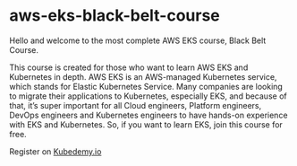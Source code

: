 # aws-eks-black-belt-course

Hello and welcome to the most complete AWS EKS course, Black Belt Course.

This course is created for those who want to learn AWS EKS and Kubernetes in depth. AWS EKS is an AWS-managed Kubernetes service, which stands for Elastic Kubernetes Service. Many companies are looking to migrate their applications to Kubernetes, especially EKS, and because of that, it’s super important for all Cloud engineers, Platform engineers, DevOps engineers and Kubernetes engineers to have hands-on experience with EKS and Kubernetes. So, if you want to learn EKS, join this course for free.

Register on [Kubedemy.io](https://kubedemy.io)
